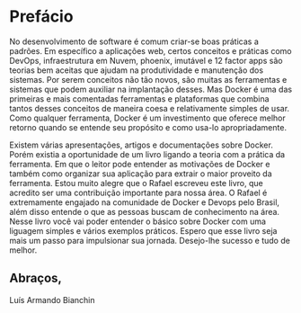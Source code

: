 # Prefácio

No desenvolvimento de software é comum criar-se boas práticas a padrões.
Em específico a aplicações web, certos conceitos e práticas como DevOps, infraestrutura em Nuvem, phoenix, imutável e 12 factor apps são teorias bem aceitas que ajudam na produtividade e manutenção dos sistemas. Por serem conceitos não tão novos, são muitas as ferramentas e sistemas que podem auxiliar na implantação desses. Mas Docker é uma das primeiras e mais comentadas ferramentas e plataformas que combina tantos desses conceitos de maneira coesa e relativamente simples de usar.
Como qualquer ferramenta, Docker é um investimento que oferece melhor retorno quando se entende seu propósito e como usa-lo apropriadamente.

Existem várias apresentações, artigos e documentações sobre Docker. Porém existia a oportunidade de um livro ligando a teoria com a prática da ferramenta. Em que o leitor pode entender as motivações de Docker e também como organizar sua aplicação para extrair o maior proveito da ferramenta.
Estou muito alegre que o Rafael escreveu este livro, que acredito ser uma contribuição importante para nossa área.
O Rafael é extremamente engajado na comunidade de Docker e Devops pelo Brasil, além disso entende o que as pessoas buscam de conhecimento na área.
Nesse livro você vai poder entender o básico sobre Docker com uma liguagem simples e vários exemplos práticos.
Espero que esse livro seja mais um passo para impulsionar sua jornada. Desejo-lhe sucesso e tudo de melhor.


Abraços,
---
Luís Armando Bianchin
